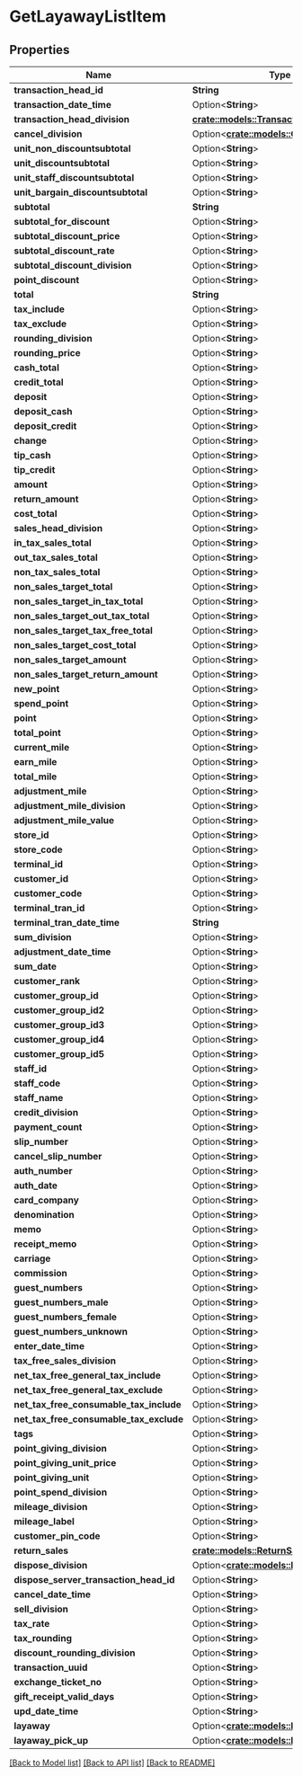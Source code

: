 # GetLayawayListItem

## Properties

Name | Type | Description | Notes
------------ | ------------- | ------------- | -------------
**transaction_head_id** | **String** |  | 
**transaction_date_time** | Option<**String**> |  | [optional]
**transaction_head_division** | [**crate::models::TransactionHeadDivision**](transactionHeadDivision.md) |  | 
**cancel_division** | Option<[**crate::models::CancelDivision**](cancelDivision.md)> |  | [optional]
**unit_non_discountsubtotal** | Option<**String**> |  | [optional]
**unit_discountsubtotal** | Option<**String**> |  | [optional]
**unit_staff_discountsubtotal** | Option<**String**> |  | [optional]
**unit_bargain_discountsubtotal** | Option<**String**> |  | [optional]
**subtotal** | **String** |  | 
**subtotal_for_discount** | Option<**String**> |  | [optional]
**subtotal_discount_price** | Option<**String**> |  | [optional]
**subtotal_discount_rate** | Option<**String**> |  | [optional]
**subtotal_discount_division** | Option<**String**> |  | [optional]
**point_discount** | Option<**String**> |  | [optional]
**total** | **String** |  | 
**tax_include** | Option<**String**> |  | [optional]
**tax_exclude** | Option<**String**> |  | [optional]
**rounding_division** | Option<**String**> |  | [optional]
**rounding_price** | Option<**String**> |  | [optional]
**cash_total** | Option<**String**> |  | [optional]
**credit_total** | Option<**String**> |  | [optional]
**deposit** | Option<**String**> |  | [optional]
**deposit_cash** | Option<**String**> |  | [optional]
**deposit_credit** | Option<**String**> |  | [optional]
**change** | Option<**String**> |  | [optional]
**tip_cash** | Option<**String**> |  | [optional]
**tip_credit** | Option<**String**> |  | [optional]
**amount** | Option<**String**> |  | [optional]
**return_amount** | Option<**String**> |  | [optional]
**cost_total** | Option<**String**> |  | [optional]
**sales_head_division** | Option<**String**> |  | [optional]
**in_tax_sales_total** | Option<**String**> |  | [optional]
**out_tax_sales_total** | Option<**String**> |  | [optional]
**non_tax_sales_total** | Option<**String**> |  | [optional]
**non_sales_target_total** | Option<**String**> |  | [optional]
**non_sales_target_in_tax_total** | Option<**String**> |  | [optional]
**non_sales_target_out_tax_total** | Option<**String**> |  | [optional]
**non_sales_target_tax_free_total** | Option<**String**> |  | [optional]
**non_sales_target_cost_total** | Option<**String**> |  | [optional]
**non_sales_target_amount** | Option<**String**> |  | [optional]
**non_sales_target_return_amount** | Option<**String**> |  | [optional]
**new_point** | Option<**String**> |  | [optional]
**spend_point** | Option<**String**> |  | [optional]
**point** | Option<**String**> |  | [optional]
**total_point** | Option<**String**> |  | [optional]
**current_mile** | Option<**String**> |  | [optional]
**earn_mile** | Option<**String**> |  | [optional]
**total_mile** | Option<**String**> |  | [optional]
**adjustment_mile** | Option<**String**> |  | [optional]
**adjustment_mile_division** | Option<**String**> |  | [optional]
**adjustment_mile_value** | Option<**String**> |  | [optional]
**store_id** | Option<**String**> |  | [optional]
**store_code** | Option<**String**> |  | [optional]
**terminal_id** | Option<**String**> |  | [optional]
**customer_id** | Option<**String**> |  | [optional]
**customer_code** | Option<**String**> |  | [optional]
**terminal_tran_id** | Option<**String**> |  | [optional]
**terminal_tran_date_time** | **String** |  | 
**sum_division** | Option<**String**> |  | [optional]
**adjustment_date_time** | Option<**String**> |  | [optional]
**sum_date** | Option<**String**> |  | [optional]
**customer_rank** | Option<**String**> |  | [optional]
**customer_group_id** | Option<**String**> |  | [optional]
**customer_group_id2** | Option<**String**> |  | [optional]
**customer_group_id3** | Option<**String**> |  | [optional]
**customer_group_id4** | Option<**String**> |  | [optional]
**customer_group_id5** | Option<**String**> |  | [optional]
**staff_id** | Option<**String**> |  | [optional]
**staff_code** | Option<**String**> |  | [optional]
**staff_name** | Option<**String**> |  | [optional]
**credit_division** | Option<**String**> |  | [optional]
**payment_count** | Option<**String**> |  | [optional]
**slip_number** | Option<**String**> |  | [optional]
**cancel_slip_number** | Option<**String**> |  | [optional]
**auth_number** | Option<**String**> |  | [optional]
**auth_date** | Option<**String**> |  | [optional]
**card_company** | Option<**String**> |  | [optional]
**denomination** | Option<**String**> |  | [optional]
**memo** | Option<**String**> |  | [optional]
**receipt_memo** | Option<**String**> |  | [optional]
**carriage** | Option<**String**> |  | [optional]
**commission** | Option<**String**> |  | [optional]
**guest_numbers** | Option<**String**> |  | [optional]
**guest_numbers_male** | Option<**String**> |  | [optional]
**guest_numbers_female** | Option<**String**> |  | [optional]
**guest_numbers_unknown** | Option<**String**> |  | [optional]
**enter_date_time** | Option<**String**> |  | [optional]
**tax_free_sales_division** | Option<**String**> |  | [optional]
**net_tax_free_general_tax_include** | Option<**String**> |  | [optional]
**net_tax_free_general_tax_exclude** | Option<**String**> |  | [optional]
**net_tax_free_consumable_tax_include** | Option<**String**> |  | [optional]
**net_tax_free_consumable_tax_exclude** | Option<**String**> |  | [optional]
**tags** | Option<**String**> |  | [optional]
**point_giving_division** | Option<**String**> |  | [optional]
**point_giving_unit_price** | Option<**String**> |  | [optional]
**point_giving_unit** | Option<**String**> |  | [optional]
**point_spend_division** | Option<**String**> |  | [optional]
**mileage_division** | Option<**String**> |  | [optional]
**mileage_label** | Option<**String**> |  | [optional]
**customer_pin_code** | Option<**String**> |  | [optional]
**return_sales** | [**crate::models::ReturnSales**](returnSales.md) |  | 
**dispose_division** | Option<[**crate::models::DisposeDivision**](disposeDivision.md)> |  | [optional]
**dispose_server_transaction_head_id** | Option<**String**> |  | [optional]
**cancel_date_time** | Option<**String**> |  | [optional]
**sell_division** | Option<**String**> |  | [optional]
**tax_rate** | Option<**String**> |  | [optional]
**tax_rounding** | Option<**String**> |  | [optional]
**discount_rounding_division** | Option<**String**> |  | [optional]
**transaction_uuid** | Option<**String**> |  | [optional]
**exchange_ticket_no** | Option<**String**> |  | [optional]
**gift_receipt_valid_days** | Option<**String**> |  | [optional]
**upd_date_time** | Option<**String**> |  | [optional]
**layaway** | Option<[**crate::models::Layaway**](layaway.md)> |  | [optional]
**layaway_pick_up** | Option<[**crate::models::LayawayPickUp**](layawayPickUp.md)> |  | [optional]

[[Back to Model list]](../README.md#documentation-for-models) [[Back to API list]](../README.md#documentation-for-api-endpoints) [[Back to README]](../README.md)


